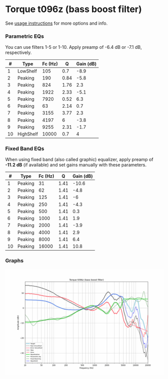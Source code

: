 # Torque t096z (bass boost filter)
See [usage instructions](https://github.com/jaakkopasanen/AutoEq#usage) for more options and info.

### Parametric EQs
You can use filters 1-5 or 1-10. Apply preamp of -6.4 dB or -7.1 dB, respectively.

|   # | Type      |   Fc (Hz) |    Q |   Gain (dB) |
|-----|-----------|-----------|------|-------------|
|   1 | LowShelf  |       105 | 0.7  |        -8.9 |
|   2 | Peaking   |       190 | 0.84 |        -5.8 |
|   3 | Peaking   |       824 | 1.76 |         2.3 |
|   4 | Peaking   |      1922 | 2.33 |        -5.1 |
|   5 | Peaking   |      7920 | 0.52 |         6.3 |
|   6 | Peaking   |        63 | 2.14 |         0.7 |
|   7 | Peaking   |      3155 | 3.77 |         2.3 |
|   8 | Peaking   |      4197 | 6    |        -3.8 |
|   9 | Peaking   |      9255 | 2.31 |        -1.7 |
|  10 | HighShelf |     10000 | 0.7  |         4   |

### Fixed Band EQs
When using fixed band (also called graphic) equalizer, apply preamp of **-11.2 dB** (if available) and set gains manually with these parameters.

|   # | Type    |   Fc (Hz) |    Q |   Gain (dB) |
|-----|---------|-----------|------|-------------|
|   1 | Peaking |        31 | 1.41 |       -10.6 |
|   2 | Peaking |        62 | 1.41 |        -4.8 |
|   3 | Peaking |       125 | 1.41 |        -6   |
|   4 | Peaking |       250 | 1.41 |        -4.3 |
|   5 | Peaking |       500 | 1.41 |         0.3 |
|   6 | Peaking |      1000 | 1.41 |         1.9 |
|   7 | Peaking |      2000 | 1.41 |        -3.9 |
|   8 | Peaking |      4000 | 1.41 |         2.9 |
|   9 | Peaking |      8000 | 1.41 |         6.4 |
|  10 | Peaking |     16000 | 1.41 |        10.8 |

### Graphs
![](./Torque%20t096z%20(bass%20boost%20filter).png)
